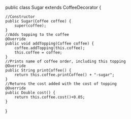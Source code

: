 public class Sugar extends CoffeeDecorator {

    //Constructor
    public Sugar(Coffee coffee) {
        super(coffee);
    }
    //Adds topping to the coffee
    @Override
    public void addTopping(Coffee coffee) {
        coffee.addTopping(this.coffee);
        this.coffee = coffee;
    }
    //Prints name of coffee order, including this topping
    @Override
    public String printCoffee() {
        return this.coffee.printCoffee() + "-sugar";
    }
    //Returns the cost added with the cost of topping
    @Override
    public Double cost() {
        return this.coffee.cost()+0.05;
    }
}
